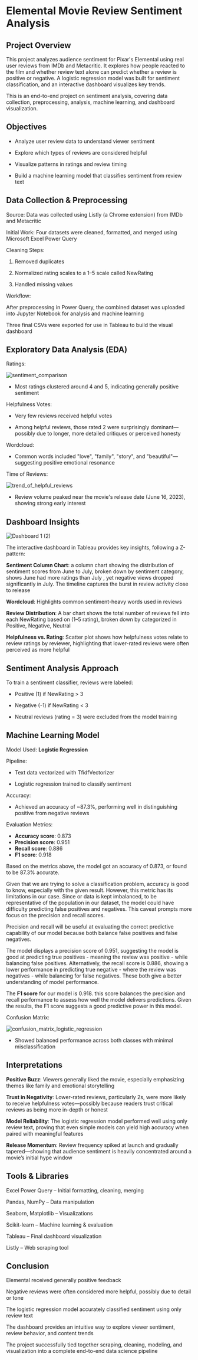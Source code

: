 # Elemental Movie Review Sentiment Analysis

## Project Overview
This project analyzes audience sentiment for Pixar's Elemental using real user reviews from IMDb and Metacritic. It explores how people reacted to the film and whether review text alone can predict whether a review is positive or negative. A logistic regression model was built for sentiment classification, and an interactive dashboard visualizes key trends.

This is an end-to-end project on sentiment analysis, covering data collection, preprocessing, analysis, machine learning, and dashboard visualization.

## Objectives
* Analyze user review data to understand viewer sentiment

* Explore which types of reviews are considered helpful

* Visualize patterns in ratings and review timing

* Build a machine learning model that classifies sentiment from review text

## Data Collection & Preprocessing
Source: Data was collected using Listly (a Chrome extension) from IMDb and Metacritic

Initial Work: Four datasets were cleaned, formatted, and merged using Microsoft Excel Power Query

Cleaning Steps:

1. Removed duplicates

2. Normalized rating scales to a 1–5 scale called NewRating

2. Handled missing values

Workflow:

After preprocessing in Power Query, the combined dataset was uploaded into Jupyter Notebook for analysis and machine learning

Three final CSVs were exported for use in Tableau to build the visual dashboard

## Exploratory Data Analysis (EDA)
Ratings:

![sentiment_comparison](https://github.com/user-attachments/assets/034c1c66-30b0-4993-a2c8-5bfe7101f6e6)

* Most ratings clustered around 4 and 5, indicating generally positive sentiment

Helpfulness Votes:

* Very few reviews received helpful votes

* Among helpful reviews, those rated 2 were surprisingly dominant—possibly due to longer, more detailed critiques or perceived honesty

Wordcloud:

* Common words included "love", "family", "story", and "beautiful"—suggesting positive emotional resonance

Time of Reviews:

![trend_of_helpful_reviews](https://github.com/user-attachments/assets/7f95ff23-043f-423f-be27-ac120b8cf28d)

* Review volume peaked near the movie's release date (June 16, 2023), showing strong early interest

## Dashboard Insights

![Dashboard 1 (2)](https://github.com/user-attachments/assets/fa0c46a0-7922-48a8-a3ee-c6ddc0010e63)

The interactive dashboard in Tableau provides key insights, following a Z-pattern:

**Sentiment Column Chart**: a column chart showing the distribution of sentiment scores from June to July, broken down by sentiment category, shows June had more ratings than July , yet negative views dropped significantly in July. The timeline captures the burst in review activity close to release

**Wordcloud**: Highlights common sentiment-heavy words used in reviews

**Review Distribution**: A bar chart shows the total number of reviews fell into each NewRating based on (1–5 rating), broken down by categorized in Positive, Negative, Neutral

**Helpfulness vs. Rating**: Scatter plot shows how helpfulness votes relate to review ratings by reviewer, highlighting that lower-rated reviews were often perceived as more helpful

## Sentiment Analysis Approach
To train a sentiment classifier, reviews were labeled:

* Positive (1) if NewRating > 3

* Negative (-1) if NewRating < 3

* Neutral reviews (rating = 3) were excluded from the model training

## Machine Learning Model
Model Used: **Logistic Regression**

Pipeline:

* Text data vectorized with TfidfVectorizer

* Logistic regression trained to classify sentiment

Accuracy:
* Achieved an accuracy of ~87.3%, performing well in distinguishing positive from negative reviews

Evaluation Metrics:
* **Accuracy score**: 0.873
* **Precision score**: 0.951
* **Recall score**: 0.886
* **F1 score**: 0.918

Based on the metrics above, the model got an accuracy of 0.873, or found to be 87.3% accurate.

Given that we are trying to solve a classification problem, accuracy is good to know, especially with the given result. However, this metric has its limitations in our case. Since or data is kept imbalanced, to be representative of the population in our dataset, the model could have difficulty predicting false positives and negatives. This caveat prompts more focus on the precision and recall scores.

Precision and recall will be useful at evaluating the correct predictive capability of our model because both balance false positives and false negatives.

The model displays a precision score of 0.951, suggesting the model is good at predicting true positives - meaning the review was positive - while balancing false positives. Alternatively, the recall score is 0.886, showing a lower performance in predicting true negative - where the review was negatives - while balancing for false negatives. These both give a better understanding of model performance.

The **F1 score** for our model is 0.918. this score balances the precision and recall performance to assess how well the model delivers predictions. Given the results, the F1 score suggests a good predictive power in this model.

Confusion Matrix:

![confusion_matrix_logistic_regression](https://github.com/user-attachments/assets/0e6808f7-d199-4564-9716-09e8287595d8)

* Showed balanced performance across both classes with minimal misclassification

## Interpretations
**Positive Buzz**: Viewers generally liked the movie, especially emphasizing themes like family and emotional storytelling

**Trust in Negativity**: Lower-rated reviews, particularly 2s, were more likely to receive helpfulness votes—possibly because readers trust critical reviews as being more in-depth or honest

**Model Reliability**: The logistic regression model performed well using only review text, proving that even simple models can yield high accuracy when paired with meaningful features

**Release Momentum**: Review frequency spiked at launch and gradually tapered—showing that audience sentiment is heavily concentrated around a movie’s initial hype window

## Tools & Libraries
Excel Power Query – Initial formatting, cleaning, merging

Pandas, NumPy – Data manipulation

Seaborn, Matplotlib – Visualizations

Scikit-learn – Machine learning & evaluation

Tableau – Final dashboard visualization

Listly – Web scraping tool

## Conclusion
Elemental received generally positive feedback

Negative reviews were often considered more helpful, possibly due to detail or tone

The logistic regression model accurately classified sentiment using only review text

The dashboard provides an intuitive way to explore viewer sentiment, review behavior, and content trends

The project successfully tied together scraping, cleaning, modeling, and visualization into a complete end-to-end data science pipeline
